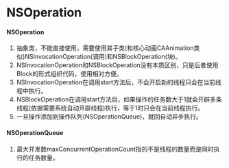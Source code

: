 # NSOperation


#### NSOperation
1. 抽象类，不能直接使用，需要使用其子类(和核心动画CAAnimation类似)NSInvocationOperation(调用)和NSBlockOperation(块)。
2. NSInvocationOperation和NSBlockOperation没有本质区别，只是后者使用Block的形式组织代码，使用相对方便。
3. NSInvocationOperation在调用start方法后，不会开启新的线程只会在当前线程中执行。
4. NSBlockOperation在调用start方法后，如果操作的任务数大于1就会开辟多条线程(依据需要系统自动开辟线程)执行，等于1时只会在当前线程执行。
5. 一旦操作添加到操作队列(NSOperationQueue)，就回自动异步执行。

#### NSOperationQueue
1. 最大并发数maxConcurrentOperationCount指的不是线程的数量而是同时执行的任务数量。


